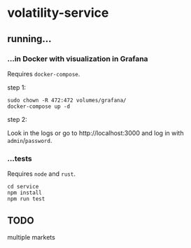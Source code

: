 # volatility-service

## running...

### ...in Docker with visualization in Grafana
Requires `docker-compose`.

step 1:
```
sudo chown -R 472:472 volumes/grafana/
docker-compose up -d
```
step 2:

Look in the logs or go to http://localhost:3000 and log in with `admin`/`password`.

### ...tests
Requires `node` and `rust`.
```
cd service
npm install
npm run test
```

## TODO
multiple markets
